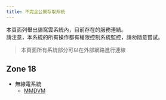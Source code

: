 ```yaml
---
title: 不完全公開存取系統
---
```


本頁面列舉出貓窩雲系統內，目前存在的服務連結。\
請注意，本系統的所有操作都有權限控制系統監控，請勿隨意嘗試。
> 本頁面所有系統部分可以在外部網路進行連線

## Zone 18

- 無線電系統
  - [MMDVM](https://mmdvm.catnest.cloud)
